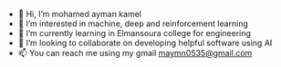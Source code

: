 - 👋 Hi, I’m mohamed ayman kamel
- 👀 I’m interested in machine, deep and reinforcement learning
- 🌱 I’m currently learning in Elmansoura college for engineering
- 💞️ I’m looking to collaborate on developing helpful software using AI
- 📫 You can reach me using my gmail maymn0535@gmail.com
<!---
mohame54/mohame54 is a ✨ special ✨ repository because its `README.md` (this file) appears on your GitHub profile.
You can click the Preview link to take a look at your changes.
--->
